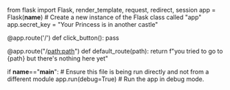 from flask import Flask, render_template, request, redirect, session
app = Flask(__name__)    # Create a new instance of the Flask class called "app"
app.secret_key = "Your Princess is in another castle"

@app.route('/')
def click_button():
    pass

@app.route("/<path:path>")
def default_route(path):
    return f"you tried to go to {path} but there's nothing here yet"

if __name__=="__main__":   # Ensure this file is being run directly and not from a different module
    app.run(debug=True)    # Run the app in debug mode.
